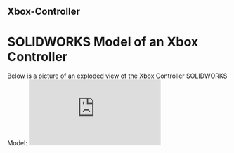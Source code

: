 ## Xbox-Controller
# SOLIDWORKS Model of an Xbox Controller

Below is a picture of an exploded view of the Xbox Controller SOLIDWORKS Model:
![Xbox](https://github.com/cespejo15/Xbox-Controller/blob/main/Xbox%20One%20Controller%20Assembly%20Drawing.PDF)
